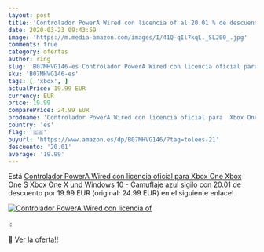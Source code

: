 ```yaml
---
layout: post
title: 'Controlador PowerA Wired con licencia of al 20.01 % de descuento'
date: 2020-03-23 09:43:59
image: 'https://m.media-amazon.com/images/I/41Q-qIl7kqL._SL200_.jpg'
comments: true
category: ofertas
author: ring
slug: 'B07MHVG146-es Controlador PowerA Wired con licencia oficial para Xbox...'
sku: 'B07MHVG146-es'
tags: [ 'xbox', ]
actualPrice: 19.99 EUR
currency: EUR
price: 19.99
comparePrice: 24.99 EUR
prodname: 'Controlador PowerA Wired con licencia oficial para  Xbox One  Xbox One S  Xbox One X und Windows 10 - Camuflaje azul sigilo'
country: 'es'
flag: '🇪🇸'
buyurl: 'https://www.amazon.es/dp/B07MHVG146/?tag=tolees-21'
descuento: '20.01'
average: '19.99'
---
```


Está [Controlador PowerA Wired con licencia oficial para  Xbox One  Xbox One S  Xbox One X und Windows 10 - Camuflaje azul sigilo](https://www.amazon.es/dp/B07MHVG146/?tag=tolees-21) con 20.01 de descuento por 19.99 EUR (original: 24.99 EUR) en el siguiente enlace!

[![Controlador PowerA Wired con licencia of](https://m.media-amazon.com/images/I/41Q-qIl7kqL._SL200_.jpg)](https://www.amazon.es/dp/B07MHVG146/?tag=tolees-21)

ℹ️:


[🛒 Ver la oferta!!](https://www.amazon.es/dp/B07MHVG146/?tag=tolees-21)
